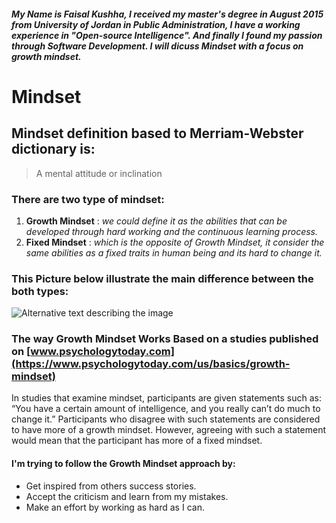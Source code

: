 ##### My Name is Faisal Kushha, I received my master's degree in August 2015 from University of Jordan in Public Administration, I have a working experience in "Open-source Intelligence". And finally I found my passion through Software Development. I will dicuss Mindset with a focus on growth mindset.


# Mindset

## Mindset definition based to Merriam-Webster dictionary is: 
> A mental attitude or inclination

### There are two type of mindset:
 1. **Growth Mindset** : *we could define it as the abilities that can be developed through hard working and the continuous learning process.*
 2. **Fixed Mindset** : *which is the opposite of Growth Mindset, it consider the same abilities as a fixed traits in human being and its hard to change it.*


### This Picture below illustrate the main difference between the both types: 
 ![Alternative text describing the image](https://lirp.cdn-website.com/069d5d93/dms3rep/multi/opt/fixed-960w.png)
 
 
 ### The way Growth Mindset Works Based on a studies published on [www.psychologytoday.com](https://www.psychologytoday.com/us/basics/growth-mindset)
In studies that examine mindset, participants are given statements such as: “You have a certain amount of intelligence, and you really can’t do much to change it.” Participants who disagree with such statements are considered to have more of a growth mindset. However, agreeing with such a statement would mean that the participant has more of a fixed mindset.

 
 
 
 #### I'm trying to follow the Growth Mindset approach by:
 * Get inspired from others success stories.
 * Accept the criticism and learn from my mistakes.
 * Make an effort by working as hard as I can.
